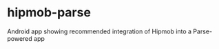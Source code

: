 hipmob-parse
============

Android app showing recommended integration of Hipmob into a Parse-powered app